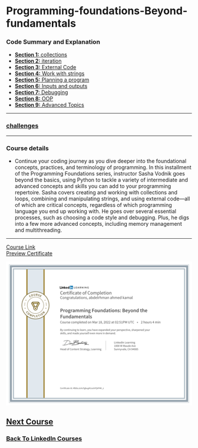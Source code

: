 # Programming-foundations-Beyond-fundamentals


### Code Summary and Explanation

- [**Section 1:** collections](./course-code-and-explanation/1-collection/)
- [**Section 2:** iteration](./course-code-and-explanation/2-iteration/)
- [**Section 3:** External Code](./course-code-and-explanation/3-Using-external-code/)
- [**Section 4:** Work with strings](./course-code-and-explanation/4-working-with-strings/)
- [**Section 5:** Planning a program ](./course-code-and-explanation/5-planning-a-program/)
- [**Section 6:** Inputs and outputs](./course-code-and-explanation/6-Inputs-and-outputs/)
- [**Section 7:** Debugging ](./course-code-and-explanation/7-Debugging/)
- [**Section 8:** OOP ](./course-code-and-explanation/8-OOP/)
- [**Section 9:** Advanced Topics](./course-code-and-explanation/9-Advanced-Topics/)

----------

### [challenges](./Challenges/)


-----------
### Course details
- Continue your coding journey as you dive deeper into the foundational concepts, practices, and terminology of programming. In this installment of the Programming Foundations series, instructor Sasha Vodnik goes beyond the basics, using Python to tackle a variety of intermediate and advanced concepts and skills you can add to your programming repertoire. Sasha covers creating and working with collections and loops, combining and manipulating strings, and using external code—all of which are critical concepts, regardless of which programming language you end up working with. He goes over several essential processes, such as choosing a code style and debugging. Plus, he digs into a few more advanced concepts, including memory management and multithreading.
------------


[Course Link](https://www.linkedin.com/learning/programming-foundations-beyond-the-fundamentals/?resume=false)
<br>
[Preview Certificate](https://www.linkedin.com/learning/certificates/025d0dc9cef8a6b5cc199b396bec5b2099294eeaead5c3b7993f578ad33ecbaa?lipi=urn%3Ali%3Apage%3Ad_flagship3_profile_view_base_certifications_details%3B9znAdOUJTu2aYA5T5YqZLQ%3D%3D)


![Certificate](./certificate.png)


## [Next Course](../-03-Programming-Foundation-Object-Oriented-Design/)

### [Back To LinkedIn Courses](../)